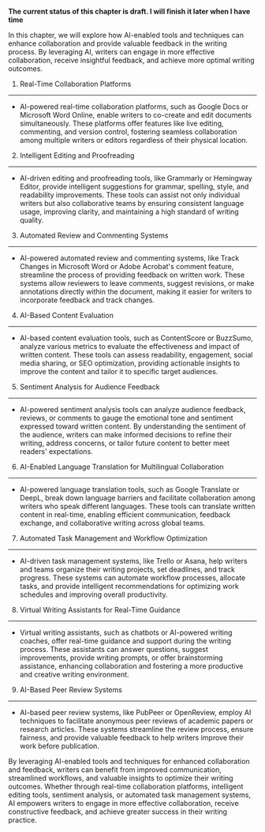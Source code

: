 **The current status of this chapter is draft. I will finish it later when I have time**

In this chapter, we will explore how AI-enabled tools and techniques can enhance collaboration and provide valuable feedback in the writing process. By leveraging AI, writers can engage in more effective collaboration, receive insightful feedback, and achieve more optimal writing outcomes.

1. Real-Time Collaboration Platforms
------------------------------------

* AI-powered real-time collaboration platforms, such as Google Docs or Microsoft Word Online, enable writers to co-create and edit documents simultaneously. These platforms offer features like live editing, commenting, and version control, fostering seamless collaboration among multiple writers or editors regardless of their physical location.

2. Intelligent Editing and Proofreading
---------------------------------------

* AI-driven editing and proofreading tools, like Grammarly or Hemingway Editor, provide intelligent suggestions for grammar, spelling, style, and readability improvements. These tools can assist not only individual writers but also collaborative teams by ensuring consistent language usage, improving clarity, and maintaining a high standard of writing quality.

3. Automated Review and Commenting Systems
------------------------------------------

* AI-powered automated review and commenting systems, like Track Changes in Microsoft Word or Adobe Acrobat's comment feature, streamline the process of providing feedback on written work. These systems allow reviewers to leave comments, suggest revisions, or make annotations directly within the document, making it easier for writers to incorporate feedback and track changes.

4. AI-Based Content Evaluation
------------------------------

* AI-based content evaluation tools, such as ContentScore or BuzzSumo, analyze various metrics to evaluate the effectiveness and impact of written content. These tools can assess readability, engagement, social media sharing, or SEO optimization, providing actionable insights to improve the content and tailor it to specific target audiences.

5. Sentiment Analysis for Audience Feedback
-------------------------------------------

* AI-powered sentiment analysis tools can analyze audience feedback, reviews, or comments to gauge the emotional tone and sentiment expressed toward written content. By understanding the sentiment of the audience, writers can make informed decisions to refine their writing, address concerns, or tailor future content to better meet readers' expectations.

6. AI-Enabled Language Translation for Multilingual Collaboration
-----------------------------------------------------------------

* AI-powered language translation tools, such as Google Translate or DeepL, break down language barriers and facilitate collaboration among writers who speak different languages. These tools can translate written content in real-time, enabling efficient communication, feedback exchange, and collaborative writing across global teams.

7. Automated Task Management and Workflow Optimization
------------------------------------------------------

* AI-driven task management systems, like Trello or Asana, help writers and teams organize their writing projects, set deadlines, and track progress. These systems can automate workflow processes, allocate tasks, and provide intelligent recommendations for optimizing work schedules and improving overall productivity.

8. Virtual Writing Assistants for Real-Time Guidance
----------------------------------------------------

* Virtual writing assistants, such as chatbots or AI-powered writing coaches, offer real-time guidance and support during the writing process. These assistants can answer questions, suggest improvements, provide writing prompts, or offer brainstorming assistance, enhancing collaboration and fostering a more productive and creative writing environment.

9. AI-Based Peer Review Systems
-------------------------------

* AI-based peer review systems, like PubPeer or OpenReview, employ AI techniques to facilitate anonymous peer reviews of academic papers or research articles. These systems streamline the review process, ensure fairness, and provide valuable feedback to help writers improve their work before publication.

By leveraging AI-enabled tools and techniques for enhanced collaboration and feedback, writers can benefit from improved communication, streamlined workflows, and valuable insights to optimize their writing outcomes. Whether through real-time collaboration platforms, intelligent editing tools, sentiment analysis, or automated task management systems, AI empowers writers to engage in more effective collaboration, receive constructive feedback, and achieve greater success in their writing practice.
